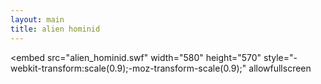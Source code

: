 ```yaml
---
layout: main
title: alien hominid
---
```


<embed src="alien_hominid.swf" width="580" height="570" style="-webkit-transform:scale(0.9);-moz-transform-scale(0.9);" allowfullscreen
<script src="../../roots/js/ruffle/ruffle.js"></script>
